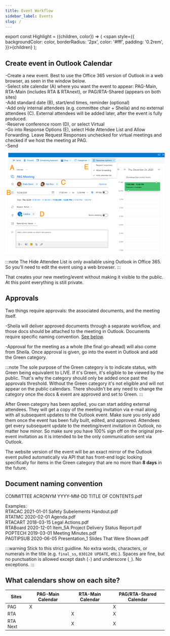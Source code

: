 ```yaml
---
title: Event Workflow
sidebar_label: Events
slug: /
---
```

export const Highlight = ({children, color}) => ( <span style={{
      backgroundColor: color,
      borderRadius: '2px',
      color: '#fff',
      padding: '0.2rem',
    }}>{children}</span> );


## Create event in Outlook Calendar

-Create a new event. Best to use the Office 365 version of Outlook in a web browser, as seen in the window below.<br />
-Select site calendar (A) where you want the event to appear: PAG-Main, RTA-Main (includes RTA & RTAnext), or PAG/RTA-Shared (appears on both sites)<br />
-Add standard date (B), start/end times, reminder (optional)<br />
-Add only internal attendees (e.g. committee chair + Sheila) and no external attendees (C). External attendees will be added later, after the event is fully produced.<br />
-Reserve conference room (D), or select Virtual<br />
-Go into Response Options (E), select <Highlight color="#1877F2">Hide Attendee List</Highlight> and Allow Forwarding. Leave Request Responses unchecked for virtual meetings and checked if we host the meeting at PAG. <br />
-Send<br />

![](../static/img/calendar_steps900.png)

:::note
The <Highlight color="#1877F2">Hide Attendee List</Highlight> is only available using Outlook in Office 365. So you'll need to edit the event using a web browser.
:::

That creates your new meeting/event without making it visible to the public. At this point everything is still private.

## Approvals

Two things require approvals: the associated documents, and the meeting itself. 

-Sheila will deliver approved documents through a separate workflow, and those docs should be attached to the meeting in Outlook. Documents require specific naming convention. [See below](/docs/#document-naming-convention).

-Approval for the meeting as a whole (the final go-ahead) will also come from Sheila. Once approval is given, go into the event in Outlook and add the <Highlight color="#25c2a0">Green</Highlight> category. 

:::note
The sole purpose of the <Highlight color="#25c2a0">Green</Highlight> category is to indicate status, with Green being equivalent to LIVE. If it's Green, it's eligible to be viewed by the public. That's why the category should only be added once past the approvals threshold. Without the Green category it's not eligible and will not appear on the public calendars. There shouldn't be any need to change the category once the docs & event are approved and set to Green.
:::

After <Highlight color="#25c2a0">Green</Highlight> category has been applied, you can start adding external attendees. They will get a copy of the meeting invitation via e-mail along with all subsequent updates to the Outlook event. Make sure you only add them once the event has been fully built, edited, and approved. Attendees get every subsequent update to the meeting/event invitation in Outlook, no matter how minor. So make sure you have 100% sign off on the original pre-event invitation as it is intended to be the only communication sent via Outlook.

The website version of the event will be an exact mirror of the Outlook event pulled automatically via API that has front-end logic looking specifically for items in the <Highlight color="#25c2a0">Green</Highlight> category that are no more than **8 days** in the future. 

## Document naming convention
COMMITTEE ACRONYM YYYY-MM-DD TITLE OF CONTENTS.pdf


Examples:<br />
RTACAC 2021-01-01 Safety Subelements Handout.pdf<br />
RTATMC 2020-02-01 Agenda.pdf<br />
RTACART 2018-03-15 Legal Actions.pdf<br />
RTABoard 2020-12-01 Item_5A Project Delivery Status Report.pdf<br />
POPTECH 2019-03-01 Meeting Minutes.pdf<br />
PAGTIPSUB 2020-06-05 Presentation_1 Slides That Were Shown.pdf

:::warning
Stick to this strict guidline. No extra words, characters, or numerals in the title (e.g. `final_ss`, `030120 UPDATE`, etc.).
Spaces are fine, but no punctuation is allowed except dash (`-`) and underscore (`_`). No exceptions.
:::

## What calendars show on each site?

| Sites       |  PAG-Main Calendar |   RTA-Main Calendar  |   PAG/RTA-Shared Calendar  |
|-------------|--------------------|----------------------|----------------------------|
|   PAG       |          X         |                      |              X             |
|   RTA       |                    |           X          |              X             |
|   RTA Next  |                    |           X          |              X             |